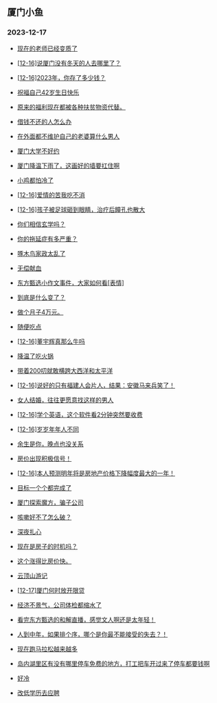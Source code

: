 ## 厦门小鱼 
### 2023-12-17

+ [现在的老师已经变质了](http://bbs.xmfish.com/read-htm-tid-18121640.html)

+ [[12-16]说厦门没有冬天的人去哪里了？](http://bbs.xmfish.com/read-htm-tid-18121691.html)

+ [[12-16]2023年，你存了多少钱？](http://bbs.xmfish.com/read-htm-tid-18121764.html)

+ [祝福自己42岁生日快乐](http://bbs.xmfish.com/read-htm-tid-18121714.html)

+ [原来的福利现在都被各种扶贫物资代替。](http://bbs.xmfish.com/read-htm-tid-18121627.html)

+ [借钱不还的人怎么办](http://bbs.xmfish.com/read-htm-tid-18121625.html)

+ [在外面都不维护自己的老婆算什么男人](http://bbs.xmfish.com/read-htm-tid-18121731.html)

+ [厦门大学不好约](http://bbs.xmfish.com/read-htm-tid-18121711.html)

+ [厦门降温下雨了，这画好的墙要扛住啊](http://bbs.xmfish.com/read-htm-tid-18121677.html)

+ [小鸡都怕冷了](http://bbs.xmfish.com/read-htm-tid-18121728.html)

+ [[12-16]爱情的苦我吃不消](http://bbs.xmfish.com/read-htm-tid-18121667.html)

+ [[12-16]孩子被足球砸到眼睛，治疗后瞳孔也散大](http://bbs.xmfish.com/read-htm-tid-18121759.html)

+ [你们相信玄学吗？](http://bbs.xmfish.com/read-htm-tid-18121716.html)

+ [你的拖延症有多严重？](http://bbs.xmfish.com/read-htm-tid-18121687.html)

+ [啄木鸟家政太乱了](http://bbs.xmfish.com/read-htm-tid-18121811.html)

+ [无偿献血](http://bbs.xmfish.com/read-htm-tid-18121751.html)

+ [东方甄选小作文事件，大家如何看[表情]](http://bbs.xmfish.com/read-htm-tid-18121783.html)

+ [到底是什么变了？](http://bbs.xmfish.com/read-htm-tid-18121849.html)

+ [做个月子4万元。](http://bbs.xmfish.com/read-htm-tid-18121959.html)

+ [随便吃点](http://bbs.xmfish.com/read-htm-tid-18121892.html)

+ [[12-16]董宇辉真那么牛吗](http://bbs.xmfish.com/read-htm-tid-18121798.html)

+ [降温了吃火锅](http://bbs.xmfish.com/read-htm-tid-18121898.html)

+ [带着200叨就敢横跨大西洋和太平洋](http://bbs.xmfish.com/read-htm-tid-18121935.html)

+ [[12-16]说好的只有福建人会片人，结果：安徽马来兵笑了！](http://bbs.xmfish.com/read-htm-tid-18121793.html)

+ [女人结婚，往往更愿意找这样的男人](http://bbs.xmfish.com/read-htm-tid-18121851.html)

+ [[12-16]学个英语，这个软件看2分钟突然要收费](http://bbs.xmfish.com/read-htm-tid-18121859.html)

+ [[12-16]岁岁年年人不同](http://bbs.xmfish.com/read-htm-tid-18121803.html)

+ [余生是你，晚点也没关系](http://bbs.xmfish.com/read-htm-tid-18121853.html)

+ [房价出现积极信号！](http://bbs.xmfish.com/read-htm-tid-18121969.html)

+ [[12-16]本人预测明年将是房地产价格下降幅度最大的一年！](http://bbs.xmfish.com/read-htm-tid-18121963.html)

+ [目标一个个都完成了](http://bbs.xmfish.com/read-htm-tid-18121965.html)

+ [厦门探索魔方，骗子公司](http://bbs.xmfish.com/read-htm-tid-18121909.html)

+ [咳嗽好不了怎么破？](http://bbs.xmfish.com/read-htm-tid-18121996.html)

+ [深夜扎心](http://bbs.xmfish.com/read-htm-tid-18121982.html)

+ [现在是房子的时机吗？](http://bbs.xmfish.com/read-htm-tid-18121992.html)

+ [这个涨得比房价快。](http://bbs.xmfish.com/read-htm-tid-18122065.html)

+ [云顶山游记](http://bbs.xmfish.com/read-htm-tid-18121989.html)

+ [[12-17]厦门何时放开限贷](http://bbs.xmfish.com/read-htm-tid-18122034.html)

+ [经济不景气，公司体检都缩水了](http://bbs.xmfish.com/read-htm-tid-18122031.html)

+ [看完东方甄选的和解直播，感觉文人啊还是太年轻！](http://bbs.xmfish.com/read-htm-tid-18121956.html)

+ [人到中年，如果排个序，哪个是你最不能接受的失去？！](http://bbs.xmfish.com/read-htm-tid-18122023.html)

+ [现在跑马拉松越来越多](http://bbs.xmfish.com/read-htm-tid-18122022.html)

+ [岛内湖里区有没有哪里停车免费的地方，打工把车开过来了停车都要钱啊](http://bbs.xmfish.com/read-htm-tid-18122109.html)

+ [好冷](http://bbs.xmfish.com/read-htm-tid-18121983.html)

+ [改低学历去应聘](http://bbs.xmfish.com/read-htm-tid-18122165.html)

